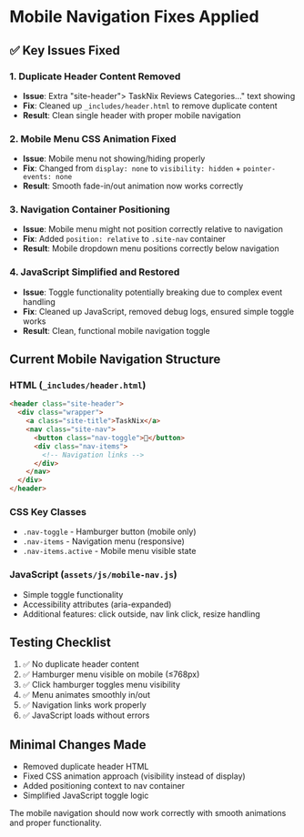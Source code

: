 # Mobile Navigation Fixes Applied

## ✅ Key Issues Fixed

### 1. Duplicate Header Content Removed
- **Issue**: Extra "site-header"> TaskNix Reviews Categories..." text showing
- **Fix**: Cleaned up `_includes/header.html` to remove duplicate content
- **Result**: Clean single header with proper mobile navigation

### 2. Mobile Menu CSS Animation Fixed  
- **Issue**: Mobile menu not showing/hiding properly
- **Fix**: Changed from `display: none` to `visibility: hidden` + `pointer-events: none`
- **Result**: Smooth fade-in/out animation now works correctly

### 3. Navigation Container Positioning
- **Issue**: Mobile menu might not position correctly relative to navigation
- **Fix**: Added `position: relative` to `.site-nav` container
- **Result**: Mobile dropdown menu positions correctly below navigation

### 4. JavaScript Simplified and Restored
- **Issue**: Toggle functionality potentially breaking due to complex event handling
- **Fix**: Cleaned up JavaScript, removed debug logs, ensured simple toggle works
- **Result**: Clean, functional mobile navigation toggle

## Current Mobile Navigation Structure

### HTML (`_includes/header.html`)
```html
<header class="site-header">
  <div class="wrapper">
    <a class="site-title">TaskNix</a>
    <nav class="site-nav">
      <button class="nav-toggle">🍔</button>
      <div class="nav-items">
        <!-- Navigation links -->
      </div>
    </nav>
  </div>
</header>
```

### CSS Key Classes
- `.nav-toggle` - Hamburger button (mobile only)
- `.nav-items` - Navigation menu (responsive)
- `.nav-items.active` - Mobile menu visible state

### JavaScript (`assets/js/mobile-nav.js`)
- Simple toggle functionality
- Accessibility attributes (aria-expanded)
- Additional features: click outside, nav link click, resize handling

## Testing Checklist
1. ✅ No duplicate header content
2. ✅ Hamburger menu visible on mobile (≤768px)
3. ✅ Click hamburger toggles menu visibility  
4. ✅ Menu animates smoothly in/out
5. ✅ Navigation links work properly
6. ✅ JavaScript loads without errors

## Minimal Changes Made
- Removed duplicate header HTML
- Fixed CSS animation approach (visibility instead of display)
- Added positioning context to nav container
- Simplified JavaScript toggle logic

The mobile navigation should now work correctly with smooth animations and proper functionality.
